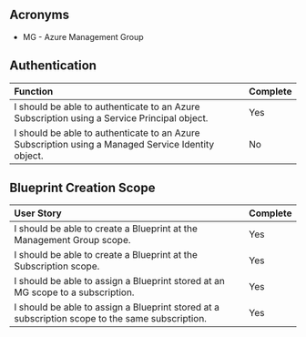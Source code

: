 ## Acronyms

- MG - Azure Management Group

## Authentication

| Function | Complete |
|:---|---|
| I should be able to authenticate to an Azure Subscription using a Service Principal object. | Yes |
| I should be able to authenticate to an Azure Subscription using a Managed Service Identity object. | No |

## Blueprint Creation Scope

| User Story | Complete |
|:---|---|
| I should be able to create a Blueprint at the Management Group scope. | Yes |
| I should be able to create a Blueprint at the Subscription scope. | Yes |
| I should be able to assign a Blueprint stored at an MG scope to a subscription. | Yes |
| I should be able to assign a Blueprint stored at a subscription scope to the same subscription. | Yes |



 